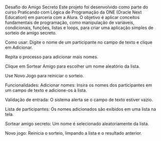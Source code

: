 Desafio do Amigo Secreto
Este projeto foi desenvolvido como parte do curso Praticando com Lógica de Programação da ONE (Oracle Next Education) em parceria com a Alura. O objetivo é aplicar conceitos fundamentais de programação, como manipulação de variáveis, condicionais, funções, listas e loops, para criar uma aplicação simples de sorteio de amigo secreto.

Como usar:
Digite o nome de um participante no campo de texto e clique em Adicionar.

Repita o processo para adicionar mais nomes.

Clique em Sortear Amigo para escolher um nome aleatório da lista.

Use Novo Jogo para reiniciar o sorteio.

Funcionalidades:
Adicionar nomes: Insira os nomes dos participantes em um campo de texto e adicione-os à lista.

Validação de entrada: O sistema alerta se o campo de texto estiver vazio.

Lista de participantes: Os nomes adicionados são exibidos em uma lista na tela.

Sortear amigo secreto: Um nome é selecionado aleatoriamente da lista.

Novo jogo: Reinicia o sorteio, limpando a lista e o resultado anterior.
